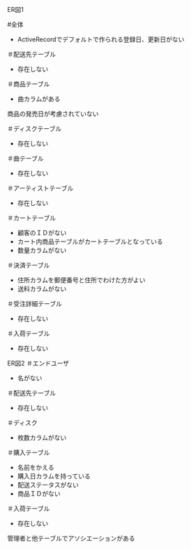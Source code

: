 ER図1

#全体
- ActiveRecordでデフォルトで作られる登録日、更新日がない

＃配送先テーブル
- 存在しない

＃商品テーブル
- 曲カラムがある

商品の発売日が考慮されていない

＃ディスクテーブル
- 存在しない

＃曲テーブル
- 存在しない

＃アーティストテーブル
- 存在しない

＃カートテーブル
- 顧客のＩＤがない
- カート内商品テーブルがカートテーブルとなっている
- 数量カラムがない

＃決済テーブル
- 住所カラムを郵便番号と住所でわけた方がよい
- 送料カラムがない

＃受注詳細テーブル
- 存在しない

＃入荷テーブル
- 存在しない

ER図2
＃エンドユーザ
- 名がない

＃配送先テーブル
- 存在しない

＃ディスク
- 枚数カラムがない

＃購入テーブル
- 名前をかえる
- 購入日カラムを持っている
- 配送ステータスがない
- 商品ＩＤがない

＃入荷テーブル
- 存在しない

管理者と他テーブルでアソシエーションがある
